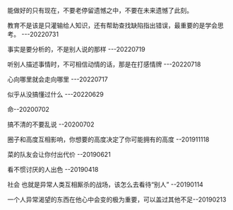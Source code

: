 

能做好的只有现在，不要老停留遗憾之中，不要在未来遗憾了此刻。

教育不是该是只灌输给人知识，还有帮助查找缺陷指出错误，最重要的是学会思考。 ---20220731

事实是要分析的，不是别人说的那样 ---20220719

听别人描述事情时，不可相信动情的话，那是在打感情牌 ---20220718

心向哪里就会走向哪里 ---20220717

似乎从没搞懂过什么 ---20220629

命--20200702

搞不清的不要乱说 --20200702

圈子和高度互相影响，你想要的高度决定了你可能拥有的高度 --201911118

菜的队友会让你付出代价 --20190621

看不惯讨厌的人出色 --20190418

社会 也就是异常人类互相厮杀的战场，该怎么去看待“别人” --20190114

一个人异常渴望的东西在他心中会变的极为重要，可以盖过其他不足--20190213